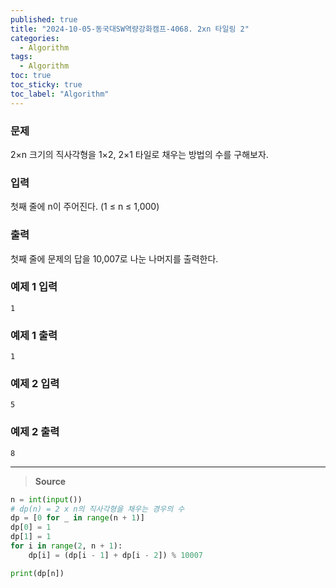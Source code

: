 ```yaml
---
published: true
title: "2024-10-05-동국대SW역량강화캠프-4068. 2xn 타일링 2"
categories:
  - Algorithm
tags:
  - Algorithm
toc: true
toc_sticky: true
toc_label: "Algorithm"
---
```


### **문제**

2×n 크기의 직사각형을 1×2, 2×1 타일로 채우는 방법의 수를 구해보자.

### **입력**

첫째 줄에 n이 주어진다. (1 ≤ n ≤ 1,000)

### **출력**

첫째 줄에 문제의 답을 10,007로 나눈 나머지를 출력한다.

### **예제 1 입력**

```
1
```

### **예제 1 출력**

```
1
```

### **예제 2 입력**

```
5
```

### **예제 2 출력**

```
8
```

---

> **Source**

```python
n = int(input())
# dp(n) = 2 x n의 직사각형을 채우는 경우의 수
dp = [0 for _ in range(n + 1)]
dp[0] = 1
dp[1] = 1
for i in range(2, n + 1):
    dp[i] = (dp[i - 1] + dp[i - 2]) % 10007

print(dp[n])
```

